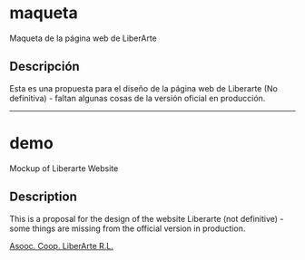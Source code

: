 # maqueta
Maqueta de la página web de LiberArte

## Descripción
Esta es una propuesta para el diseño de la página web de Liberarte (No definitiva) - faltan algunas cosas de la versión
oficial en producción.

----

# demo
Mockup of Liberarte Website

## Description
This is a proposal for the design of the website Liberarte (not definitive) - some things are missing from the official
version in production.


[Asooc. Coop. LiberArte R.L.](http://liberarte.org.ve)
